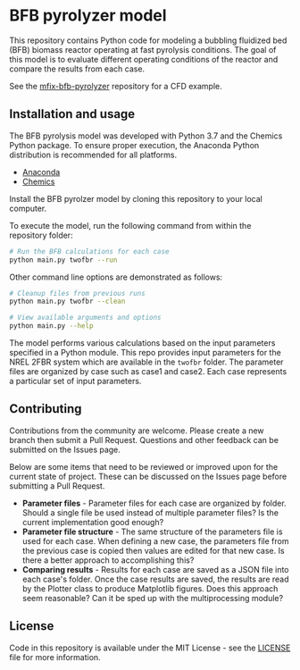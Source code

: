 # BFB pyrolyzer model

This repository contains Python code for modeling a bubbling fluidized bed (BFB) biomass reactor operating at fast pyrolysis conditions. The goal of this model is to evaluate different operating conditions of the reactor and compare the results from each case.

See the [mfix-bfb-pyrolyzer](https://github.com/ccpcode/mfix-bfb-pyrolyzer) repository for a CFD example.

## Installation and usage

The BFB pyrolysis model was developed with Python 3.7 and the Chemics Python package. To ensure proper execution, the Anaconda Python distribution is recommended for all platforms.

- [Anaconda](https://www.anaconda.com/distribution/)
- [Chemics](https://chemics.github.io)

Install the BFB pyrolzer model by cloning this repository to your local computer.

To execute the model, run the following command from within the repository folder:

```bash
# Run the BFB calculations for each case
python main.py twofbr --run
```

Other command line options are demonstrated as follows:

```bash
# Cleanup files from previous runs
python main.py twofbr --clean

# View available arguments and options
python main.py --help
```

The model performs various calculations based on the input parameters specified in a Python module. This repo provides input parameters for the NREL 2FBR system which are available in the `twofbr` folder. The parameter files are organized by case such as case1 and case2. Each case represents a particular set of input parameters.

## Contributing

Contributions from the community are welcome. Please create a new branch then submit a Pull Request. Questions and other feedback can be submitted on the Issues page.

Below are some items that need to be reviewed or improved upon for the current state of project. These can be discussed on the Issues page before submitting a Pull Request.

- **Parameter files** - Parameter files for each case are organized by folder. Should a single file be used instead of multiple parameter files? Is the current implementation good enough?
- **Parameter file structure** - The same structure of the parameters file is used for each case. When defining a new case, the parameters file from the previous case is copied then values are edited for that new case. Is there a better approach to accomplishing this?
- **Comparing results** - Results for each case are saved as a JSON file into each case's folder. Once the case results are saved, the results are read by the Plotter class to produce Matplotlib figures. Does this approach seem reasonable? Can it be sped up with the multiprocessing module?

## License

Code in this repository is available under the MIT License - see the [LICENSE](LICENSE) file for more information.
